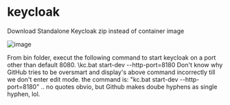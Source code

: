 # keycloak

Download Standalone Keycloak zip instead of container image

![image](https://github.com/ashu-89/keycloak/assets/44347137/32a4f9b8-2078-4c8b-8e1b-dde06caab024)

From bin folder, execut the following command to start keycloak on a port other than default 8080.
\kc.bat start-dev --http-port=8180
Don't know why GitHub tries to be oversmart and display's above command incorrectly till we don't enter edit mode.
the command is:
"kc.bat start-dev --http-port=8180" .. no quotes obvio, but Github makes doube hyphens as single hyphen, lol.

